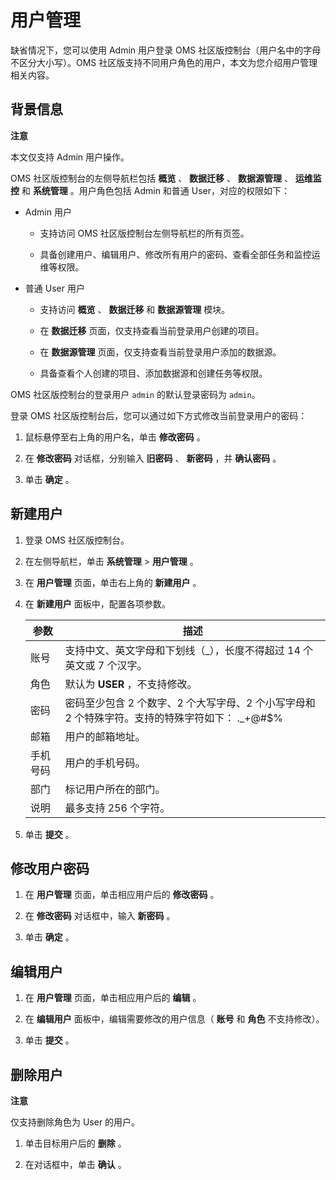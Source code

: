 用户管理 
=========================

缺省情况下，您可以使用 Admin 用户登录 OMS 社区版控制台（用户名中的字母不区分大小写）。OMS 社区版支持不同用户角色的用户，本文为您介绍用户管理相关内容。

背景信息 
-------------------------

**注意**



本文仅支持 Admin 用户操作。

OMS 社区版控制台的左侧导航栏包括 **概览** 、 **数据迁移** 、 **数据源管理** 、 **运维监控** 和 **系统管理** 。用户角色包括 Admin 和普通 User，对应的权限如下：

* Admin 用户

  * 支持访问 OMS 社区版控制台左侧导航栏的所有页签。

    
  
  * 具备创建用户、编辑用户、修改所有用户的密码、查看全部任务和监控运维等权限。

    
  

  

* 普通 User 用户

  * 支持访问 **概览** 、 **数据迁移** 和 **数据源管理** 模块。

    
  
  * 在 **数据迁移** 页面，仅支持查看当前登录用户创建的项目。

    
  
  * 在 **数据源管理** 页面，仅支持查看当前登录用户添加的数据源。

    
  
  * 具备查看个人创建的项目、添加数据源和创建任务等权限。

    
  

  




OMS 社区版控制台的登录用户 `admin` 的默认登录密码为 `admin`。

登录 OMS 社区版控制台后，您可以通过如下方式修改当前登录用户的密码：

1. 鼠标悬停至右上角的用户名，单击 **修改密码** 。

   

2. 在 **修改密码** 对话框，分别输入 **旧密码** 、 **新密码** ，并 **确认密码** 。

   

3. 单击 **确定** 。

   




新建用户 
-------------------------

1. 登录 OMS 社区版控制台。

   

2. 在左侧导航栏，单击 **系统管理** \> **用户管理** 。

   

3. 在 **用户管理** 页面，单击右上角的 **新建用户** 。

   

4. 在 **新建用户** 面板中，配置各项参数。

   

   |  参数  |                                    描述                                    |
   |------|--------------------------------------------------------------------------|
   | 账号   | 支持中文、英文字母和下划线（_），长度不得超过 14 个英文或 7 个汉字。                                   |
   | 角色   | 默认为 **USER** ，不支持修改。                                                     |
   | 密码   | 密码至少包含 2 个数字、2 个大写字母、2 个小写字母和 2 个特殊字符。支持的特殊字符如下： ._+@#$% |
   | 邮箱   | 用户的邮箱地址。                                                                 |
   | 手机号码 | 用户的手机号码。                                                                 |
   | 部门   | 标记用户所在的部门。                                                               |
   | 说明   | 最多支持 256 个字符。                                                            |

   

5. 单击 **提交** 。

   




修改用户密码 
---------------------------

1. 在 **用户管理** 页面，单击相应用户后的 **修改密码** 。

   

2. 在 **修改密码** 对话框中，输入 **新密码** 。

   

3. 单击 **确定** 。

   




编辑用户 
-------------------------

1. 在 **用户管理** 页面，单击相应用户后的 **编辑** 。

   

2. 在 **编辑用户** 面板中，编辑需要修改的用户信息（ **账号** 和 **角色** 不支持修改）。

   

3. 单击 **提交** 。

   




删除用户 
-------------------------

**注意**



仅支持删除角色为 User 的用户。

1. 单击目标用户后的 **删除** 。

   

2. 在对话框中，单击 **确认** 。

   



